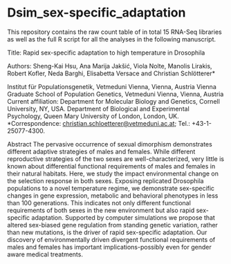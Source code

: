 # Dsim_sex-specific_adaptation
This repository contains the raw count table of in total 15 RNA-Seq libraries as well as the full R script for all the analyses in the following manuscript.

Title: Rapid sex-specific adaptation to high temperature in Drosophila 

Authors: Sheng-Kai Hsu, Ana Marija Jakšić, Viola Nolte, Manolis Lirakis, Robert Kofler, Neda Barghi, Elisabetta Versace and Christian Schlötterer*

Institut für Populationsgenetik, Vetmeduni Vienna, Vienna, Austria
Vienna Graduate School of Population Genetics, Vetmeduni Vienna, Vienna, Austria
Current affiliation: Department for Molecular Biology and Genetics, Cornell University, NY, USA.
Department of Biological and Experimental Psychology, Queen Mary University of London, London, UK.
*Correspondence: christian.schloetterer@vetmeduni.ac.at; Tel.: +43-1-25077-4300.


Abstract
The pervasive occurrence of sexual dimorphism demonstrates different adaptive strategies of males and females. While different reproductive strategies of the two sexes are well-characterized, very little is known about differential functional requirements of males and females in their natural habitats. Here, we study the impact environmental change on the selection response in both sexes. Exposing replicated Drosophila populations to a novel temperature regime, we demonstrate sex-specific changes in gene expression, metabolic and behavioral phenotypes in less than 100 generations. This indicates not only different functional requirements of both sexes in the new environment but also rapid sex-specific adaptation. Supported by computer simulations we propose that altered sex-biased gene regulation from standing genetic variation, rather than new mutations, is the driver of rapid sex-specific adaptation. Our discovery of environmentally driven divergent functional requirements of males and females has important implications-possibly even for gender aware medical treatments. 
